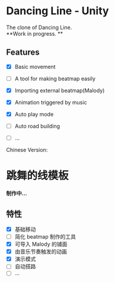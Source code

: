# Dancing Line - Unity
The clone of Dancing Line.  
**Work in progress. **
 
## Features
 - [x] Basic movement  
 - [ ] A tool for making beatmap easily  
 - [x] Importing external beatmap(Malody)  
 - [x] Animation triggered by music  
 - [x] Auto play mode  
 - [ ] Auto road building  
 - [ ] ...  
 
 

Chinese Version:
# 跳舞的线模板
**制作中...**

## 特性
 - [x] 基础移动  
 - [ ] 简化 beatmap 制作的工具  
 - [x] 可导入 Malody 的铺面  
 - [x] 由音乐节奏触发的动画  
 - [x] 演示模式  
 - [ ] 自动搭路  
 - [ ] ...  